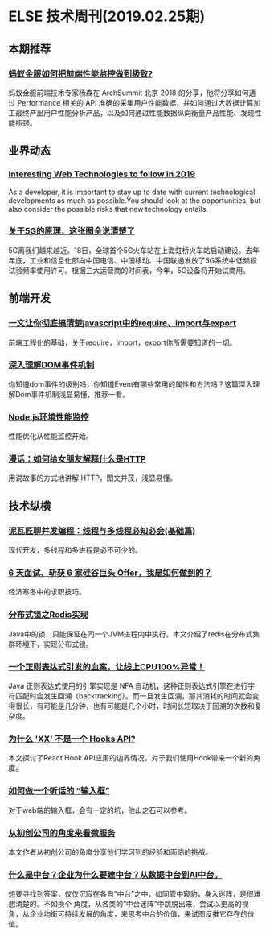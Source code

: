 # ELSE 技术周刊(2019.02.25期)

## 本期推荐

### [蚂蚁金服如何把前端性能监控做到极致?](https://mp.weixin.qq.com/s/pqFhhb5u6w7gmUutilH5xQ)

蚂蚁金服前端技术专家杨森在 ArchSummit 北京 2018 的分享，他将分享如何通过 Performance 相关的 API 准确的采集用户性能数据，并如何通过大数据计算加工最终产出用户性能分析产品，以及如何通过性能数据纵向衡量产品性能、发现性能瓶颈。

## 业界动态

### [Interesting Web Technologies to follow in 2019](https://medium.freecodecamp.org/trending-web-technologies-to-follow-in-2019-fc382b09198b)

As a developer, it is important to stay up to date with current technological developments as much as possible.You should look at the opportunities, but also consider the possible risks that new technology entails. 

### [关于5G的原理，这张图全说清楚了](https://mp.weixin.qq.com/s/cQmxm-Azrmdpw4dICHvK6A)

5G离我们越来越近。18日，全球首个5G火车站在上海虹桥火车站启动建设。去年年底，工业和信息化部向中国电信、中国移动、中国联通发放了5G系统中低频段试验频率使用许可。根据三大运营商的时间表，今年，5G设备将开始试商用。

## 前端开发

### [一文让你彻底搞清楚javascript中的require、import与export](https://www.jb51.net/article/124442.htm)

前端工程化的基础，关于require，import，export你所需要知道的一切。

### [深入理解DOM事件机制](https://juejin.im/post/5c71e80d51882562547bb0ce)

你知道dom事件的级别吗，你知道Event有哪些常用的属性和方法吗？这篇深入理解Dom事件机制浅显易懂，推荐一看。

### [Node.js环境性能监控](https://juejin.im/post/5c71324b6fb9a049d37fbb7c)

性能优化从性能监控开始。

### [漫话：如何给女朋友解释什么是HTTP](https://mp.weixin.qq.com/s/T2IErLDxbWP1a-VbRkZZHg)

用说故事的方式地讲解 HTTP，图文并茂，浅显易懂。

## 技术纵横

### [泥瓦匠聊并发编程：线程与多线程必知必会(基础篇)](https://zhuanlan.zhihu.com/p/33616143)

现代开发，多线程和多进程是必不可少的。

### [6 天面试、斩获 6 家硅谷巨头 Offer，我是如何做到的？](https://www.infoq.cn/article/gkUZZ_qQ6gCuoqpSAcw3)

经济寒冬中的求职技巧。

### [分布式锁之Redis实现](https://juejin.im/post/5c6e25aaf265da2dc538b4f9)

Java中的锁，只能保证在同一个JVM进程内中执行。本文介绍了redis在分布式集群环境下，实现分布式锁。

### [一个正则表达式引发的血案，让线上CPU100%异常！](https://blog.csdn.net/QcloudCommunity/article/details/80731981)

Java 正则表达式使用的引擎实现是 NFA 自动机，这种正则表达式引擎在进行字符匹配时会发生回溯（backtracking）。而一旦发生回溯，那其消耗的时间就会变得很长，有可能是几分钟，也有可能是几个小时，时间长短取决于回溯的次数和复杂度。

### [为什么 'XX' 不是一个 Hooks API?](https://mp.weixin.qq.com/s/vI_rQk8Wm7Hb01OKVthNdQ)

本文探讨了React Hook API应用的边界情况，对于我们使用Hook带来一个新的角度。

### [如何做一个听话的 “输入框”](https://mp.weixin.qq.com/s/sqELdioXlhnAJ-sHrqEuPw)

对于web端的输入框，会有一定的坑，他山之石可以参考。

### [从初创公司的角度来看微服务](https://mp.weixin.qq.com/s/yPspZ2Et3LSZ-xlEjKYdcA)

本文作者从初创公司的角度分享他们学习到的经验和面临的挑战。

### [什么是中台？企业为什么要建中台？从数据中台到AI中台。](https://mp.weixin.qq.com/s/cwtaHltF53yzV7zjZAah8g)

想要寻找到答案，仅仅沉寂在各自“中台”之中，如同管中窥豹，身入迷阵，是很难想清楚的。不如换个 ⾓度，从各类的“中台迷阵”中跳脱出来，尝试以更高的视角，从企业均衡可持续发展的角度，来思考中台的价值，来试图反推它存在的价值。
